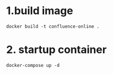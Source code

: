 # 1.build image

```
docker build -t confluence-online .
```

# 2. startup container
```
docker-compose up -d
```
